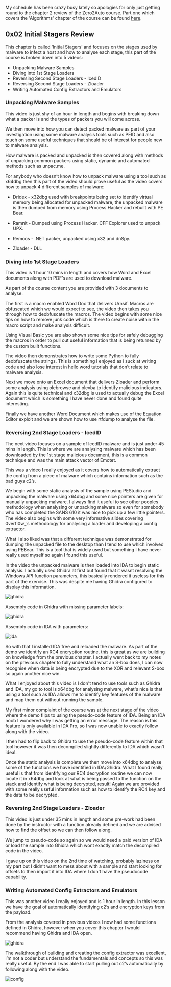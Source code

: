 My schedule has been crazy busy lately so apologies for only just getting round to the chapter 2 review of the Zero2Auto course. Part one which covers the 'Algorithms' chapter of the course can be found [here](https://neil-fox.github.io/zero2auto-review,-0x01-Algorithms/).

## 0x02 Initial Stagers Review ##

This chapter is called ‘Initial Stagers’ and focuses on the stages used by malware to infect a host and how to analyse each stage, this part of the course is broken down into 5 videos:

* Unpacking Malware Samples
* Diving into 1st Stage Loaders
* Reversing Second Stage Loaders - IcedID
* Reversing Second Stage Loaders - Zloader
* Writing Automated Config Extractors and Emulators

### Unpacking Malware Samples ###

This video is just shy of an hour in length and begins with breaking down what a packer is and the types of packers you will come across.

We then move into how you can detect packed malware as part of your investigation using some malware analysis tools such as PEID and also touch on some useful techniques that should be of interest for people new to malware analysis.

How malware is packed and unpacked is then covered along with methods of unpacking common packers using static, dynamic and automated methods such as unpac.me.

For anybody who doesn’t know how to unpack malware using a tool such as x64dbg then this part of the video should prove useful as the video covers how to unpack 4 different samples of malware:

* Dridex - x32dbg used with breakpoints being set to identify virtual memory being allocated for unpacked malware, the unpacked malware is then dumped from memory using Process Hacker and rebuilt with PE Bear.

* Ramnit - Dumped using Process Hacker. CFF Explorer used to unpack UPX.

* Remcos - .NET packer, unpacked using x32 and dnSpy.

* Zloader - DLL

### Diving into 1st Stage Loaders ###

This video is 1 hour 10 mins in length and covers how Word and Excel documents along with PDF’s are used to download malware.

As part of the course content you are provided with 3 documents to analyse.

The first is a macro enabled Word Doc that delivers Urnsif. Macros are obfuscated which we would expect to see, the video then takes you through how to deobfuscate the macros. The video begins with some nice tips on how to remove junk code which is there to create noise within the macro script and make analysis difficult.

Using Visual Basic you are also shown some nice tips for safely debugging the macros in order to pull out useful information that is being returned by the custom built functions.

The video then demonstrates how to write some Python to fully deobfuscate the strings. This is something I enjoyed as i suck at writing code and also lose interest in hello word tutorials that don’t relate to malware analysis.

Next we move onto an Excel document that delivers Zloader and perform some analysis using olebrowse and olevba to identify malicious indicators. Again this is quite technical and x32dbg is used to actually debug the Excel document which is something I have never done and found quite interesting.

Finally we have another Word Document which makes use of the Equation Editor exploit and we are shown how to use rtfdump to analyse the file.

### Reversing 2nd Stage Loaders - IcedID ###

The next video focuses on a sample of IcedID malware and is just under 45 mins in length. This is where we are analysing malware which has been downloaded by the 1st stage malicious document, this is a common technique and was the main attack vector of Emotet.

This was a video I really enjoyed as it covers how to automatically extract the config from a piece of malware which contains information such as the bad guys c2’s.

We begin with some static analysis of the sample using PEStudio and unpacking the malware using x64dbg and some nice pointers are given for manually unpacking malware. I always find it useful to see other peoples methodology when analysing or unpacking malware so even for somebody who has completed the SANS 610 it was nice to pick up a few little pointers. The video also begins with some very informative slides covering 0verfl0w_’s methodology for analysing a loader and developing a config extractor.

What I also liked was that a different technique was demonstrated for dumping the unpacked file to the desktop than I tend to use which involved using PEBear. This is a tool that is widely used but something I have never really used myself so again I found this useful.

In the video the unpacked malware is then loaded into IDA to begin static analysis. I actually used Ghidra at first but found that it wasnt resolving the Windows API function parameters, this basically rendered it useless for this part of the exercise. This was despite me having Ghidra configured to display this information.

![ghidra](/images/initial_stagers_images/params.PNG)

Assembly code in Ghidra with missing parameter labels:

![ghidra](/images/initial_stagers_images/params1.PNG)

Assembly code in IDA with parameters:

![ida](/images/initial_stagers_images/ida_params.PNG)

So with that I installed IDA free and reloaded the malware. As part of the demo we identify an RC4 encryption routine, this is great as we are building on knowledge from the previous chapter. I actually went back to my notes on the previous chapter to fully understand what an S-box does, I can now recognise when data is being encrypted due to the XOR and relevant S-box so again another nice win.

What I enjoyed about this video is I don't tend to use tools such as Ghidra and IDA, my go to tool is x64dbg for analysing malware, what's nice is that using a tool such as IDA allows me to identify key features of the malware and map them out without running the sample.

My first minor complaint of the course was at the next stage of the video where the demo flips to using the pseudo-code feature of IDA. Being an IDA noob I wondered why I was getting an error message. The reason is this feature is only available in IDA Pro, so I was now unable to exactly follow along with the video.

I then had to flip back to Ghidra to use the pseudo-code feature within that tool however it was then decompiled slightly differently to IDA which wasn't ideal.

Once the static analysis is complete we then move into x64dbg to analyse some of the functions we have identified in IDA/Ghidra. What I found really useful is that from identifying our RC4 decryption routine we can now locate it in x64dbg and look at what is being passed to the function on the stack and identify what is being decrypted, result! Again we are provided with some really useful information such as how to identify the RC4 key and the data to be decrypted.

### Reversing 2nd Stage Loaders - Zloader ###

This video is just under 35 mins in length and some pre-work had been done by the instructor with a function already defined and we are advised how to find the offset so we can then follow along.

We jump to pseudo-code so again so we would need a paid version of IDA or load the sample into Ghidra which wont exactly match the decompiled code in the video.

I gave up on this video on the 2nd time of watching, probably laziness on my part but I didn’t want to mess about with a sample and start looking for offsets to then import it into IDA where I don't have the pseudocode capability.

### Writing Automated Config Extractors and Emulators ###

This was another video I really enjoyed and is 1 hour in length. In this lesson we have the goal of automatically identifying c2’s and encryption keys from the payload.

From the analysis covered in previous videos I now had some functions defined in Ghidra, however when you cover this chapter I would recommend having Ghidra and IDA open.

![ghidra](/images/initial_stagers_images/icedid_functions.PNG)

The walkthrough of building and creating the config extractor was excellent, i’m not a coder but understand the fundamentals and concepts so this was really useful. By the end I was able to start pulling out c2’s automatically by following along with the video.

![config](/images/initial_stagers_images/config_extracted_py.PNG)
